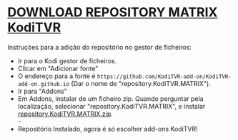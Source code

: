 # <a href="repository.KodiTVR.MATRIX.zip">DOWNLOAD REPOSITORY MATRIX KodiTVR</a>

Instruções para a adição do repositório no gestor de ficheiros:


<p align="left">
  <ul>
    <li>Ir para o Kodi gestor de ficheiros.</li>
    <li>Clicar em "Adicionar fonte"</li>
    <li>O endereço para a fonte é <code>https://github.com/KodiTVR-add-on/KodiTVR-add-on.github.io</code> (Dar o nome de "repository.KodiTVR.MATRIX").</li>
    <li>Ir para "Addons"</li>
    <li>Em Addons, instalar de um ficheiro zip. Quando perguntar pela localização, selecionar "repository.KodiTVR.MATRIX", e instalar <a href="repository.KodiTVR.MATRIX.zip">repository.KodiTVR.MATRIX.zip</a>.</li>
    -
    <li>Repositório Instalado, agora é só escolher add-ons KodiTVR!</li>
    
</ul>

                              
							  
							  
</p>
